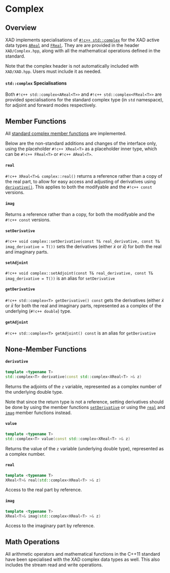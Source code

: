 # Complex

## Overview

XAD implements specialisations of [`#!c++ std::complex`](https://en.cppreference.com/w/cpp/numeric/complex) for the XAD active data types
[`AReal`](areal.md) and [`FReal`](freal.md).
They are are provided in the header `XAD/Complex.hpp`,
along with all the mathematical operations defined in the standard.

Note that the complex header is not automatically included with `XAD/XAD.hpp`.
Users must include it as needed.

#### `std::complex` Specialisations

Both `#!c++ std::complex<AReal<T>>` and `#!c++ std::complex<FReal<T>>` are
provided specialisations for the standard complex type (in `std` namespace),
for adjoint and forward modes respectively.

## Member Functions

All [standard complex member functions](https://en.cppreference.com/w/cpp/numeric/complex) are implemented.

Below are the non-standard additions and changes of the interface only,
using the placeholder `#!c++ XReal<T>` as a placeholder inner type, which can be
`#!c++ FReal<T>` or `#!c++ AReal<T>`.

#### `real`

`#!c++ XReal<T>& complex::real()` returns a reference rather than a copy of the real part,
to allow for easy access and adjusting of derivatives using [`derivative()`](#derivative).
This applies to both the modifyable and the `#!c++ const` versions.

#### `imag`

Returns a reference rather than a copy, for both the modifyable and the `#!c++ const` versions.

#### `setDerivative`

`#!c++ void complex::setDerivative(const T& real_derivative, const T& imag_derivative = T())`
sets the derivatives (either $\dot{x}$ or $\bar{x}$) for both the real
and imaginary parts.

#### `setAdjoint`

`#!c++ void complex::setAdjoint(const T& real_derivative, const T& imag_derivative = T())` is an alias for `setDerivative`

#### `getDerivative`

`#!c++ std::complex<T> getDerivative() const` gets the derivatives (either $\dot{x}$ or $\bar{x}$ for both the real and imaginary parts, represented as a complex of the underlying (`#!c++ double`) type.

#### `getAdjoint`

`#!c++ std::complex<T> getAdjoint() const` is an alias for `getDerivative`

## None-Member Functions

#### `derivative`

```c++
template <typename T>
std::complex<T> derivative(const std::complex<XReal<T> >& z)
```

Returns the adjoints of the `z` variable, represented
as a complex number of the underlying double type.

Note that since the return type is not a reference, setting
derivatives should be done by using the member functions
[`setDerivative`](#setderivative)
or using the [`real`](#real) and  [`imag`](#imag) member functions instead.

#### `value`

```c++
template <typename T>
std::complex<T> value(const std::complex<XReal<T> >& z)
```

Returns the value of the `z` variable (underlying double type),
represented as a complex number.

#### `real`

```c++
template <typename T>
XReal<T>& real(std::complex<XReal<T> >& z)
```

Access to the real part by reference.

#### `imag`

```c++
template <typename T>
XReal<T>& imag(std::complex<XReal<T> >& z)
```

Access to the imaginary part by reference.

## Math Operations

All arithmetic operators and mathematical functions in the C++11 standard
have been specialised with the XAD complex data types as well.
This also includes the stream read and write operations.
